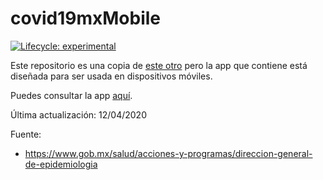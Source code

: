 
<!-- README.md is generated from README.Rmd. Please edit that file -->

# covid19mxMobile

<!-- badges: start -->

[![Lifecycle:
experimental](https://img.shields.io/badge/lifecycle-experimental-orange.svg)](https://www.tidyverse.org/lifecycle/#experimental)
<!-- badges: end -->

Este repositorio es una copia de [este
otro](https://github.com/alberto-mateos-mo/covid19mx) pero la app que
contiene está diseñada para ser usada en dispositivos móviles.

Puedes consultar la app
[aquí](https://davidmateos.shinyapps.io/covid19mxMobile/).

Última actualización: 12/04/2020

Fuente:

  - <https://www.gob.mx/salud/acciones-y-programas/direccion-general-de-epidemiologia>
